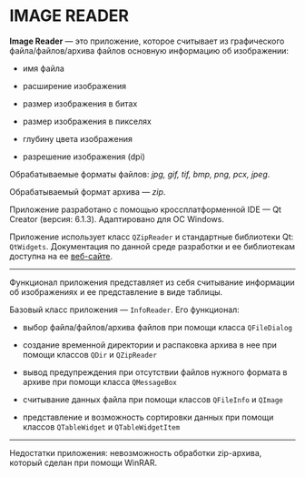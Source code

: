 # IMAGE READER

__Image Reader__ — это приложение, которое считывает из графического файла/файлов/архива файлов основную информацию об изображении:

* имя файла

* расширение изображения

* размер изображения в битах

* размер изображения в пикселях

* глубину цвета изображения

* разрешение изображения (dpi)

Обрабатываемые форматы файлов: _jpg, gif, tif, bmp, png, pcx, jpeg_.

Обрабатываемый формат архива — _zip_.

Приложение разработано с помощью кроссплатформенной IDE — Qt Creator (версия: 6.1.3). Адаптировано для ОС Windows.

Приложение использует класс `QZipReader` и стандартные библиотеки Qt: `QtWidgets`. Документация по данной среде разработки и ее библиотекам доступна на ее [веб-сайте](https://doc.qt.io).
___
Функционал приложения представляет из себя считывание информации об изображениях и ее представление в виде таблицы.

Базовый класс приложения — `InfoReader`. Его функционал: 

* выбор файла/файлов/архива файлов при помощи класса `QFileDialog`

* создание временной директории и распаковка архива в нее при помощи классов `QDir` и `QZipReader`

* вывод предупреждения при отсутствии файлов нужного формата в архиве при помощи класса `QMessageBox`

* считывание данных файла при помощи классов `QFileInfo` и `QImage`

* представление и возможность сортировки данных при помощи классов `QTableWidget` и `QTableWidgetItem`

___
Недостатки приложения: невозможность обработки zip-архива, который сделан при помощи WinRAR.
